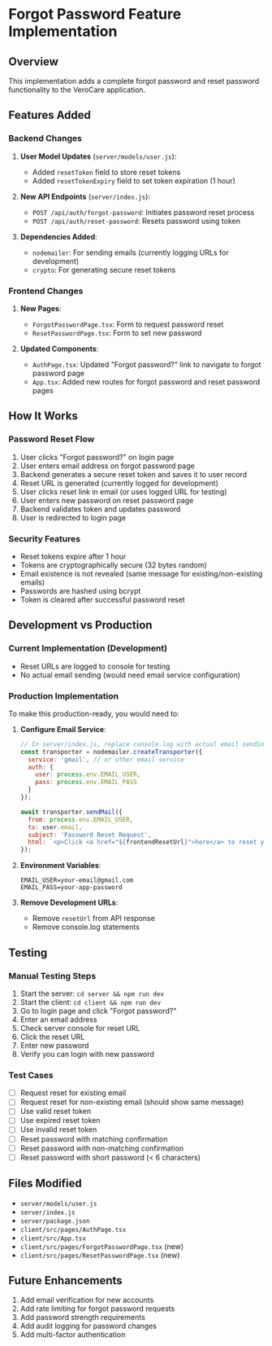 # Forgot Password Feature Implementation

## Overview
This implementation adds a complete forgot password and reset password functionality to the VeroCare application.

## Features Added

### Backend Changes
1. **User Model Updates** (`server/models/user.js`):
   - Added `resetToken` field to store reset tokens
   - Added `resetTokenExpiry` field to set token expiration (1 hour)

2. **New API Endpoints** (`server/index.js`):
   - `POST /api/auth/forgot-password`: Initiates password reset process
   - `POST /api/auth/reset-password`: Resets password using token

3. **Dependencies Added**:
   - `nodemailer`: For sending emails (currently logging URLs for development)
   - `crypto`: For generating secure reset tokens

### Frontend Changes
1. **New Pages**:
   - `ForgotPasswordPage.tsx`: Form to request password reset
   - `ResetPasswordPage.tsx`: Form to set new password

2. **Updated Components**:
   - `AuthPage.tsx`: Updated "Forgot password?" link to navigate to forgot password page
   - `App.tsx`: Added new routes for forgot password and reset password pages

## How It Works

### Password Reset Flow
1. User clicks "Forgot password?" on login page
2. User enters email address on forgot password page
3. Backend generates a secure reset token and saves it to user record
4. Reset URL is generated (currently logged for development)
5. User clicks reset link in email (or uses logged URL for testing)
6. User enters new password on reset password page
7. Backend validates token and updates password
8. User is redirected to login page

### Security Features
- Reset tokens expire after 1 hour
- Tokens are cryptographically secure (32 bytes random)
- Email existence is not revealed (same message for existing/non-existing emails)
- Passwords are hashed using bcrypt
- Token is cleared after successful password reset

## Development vs Production

### Current Implementation (Development)
- Reset URLs are logged to console for testing
- No actual email sending (would need email service configuration)

### Production Implementation
To make this production-ready, you would need to:

1. **Configure Email Service**:
   ```javascript
   // In server/index.js, replace console.log with actual email sending
   const transporter = nodemailer.createTransporter({
     service: 'gmail', // or other email service
     auth: {
       user: process.env.EMAIL_USER,
       pass: process.env.EMAIL_PASS
     }
   });
   
   await transporter.sendMail({
     from: process.env.EMAIL_USER,
     to: user.email,
     subject: 'Password Reset Request',
     html: `<p>Click <a href="${frontendResetUrl}">here</a> to reset your password.</p>`
   });
   ```

2. **Environment Variables**:
   ```
   EMAIL_USER=your-email@gmail.com
   EMAIL_PASS=your-app-password
   ```

3. **Remove Development URLs**:
   - Remove `resetUrl` from API response
   - Remove console.log statements

## Testing

### Manual Testing Steps
1. Start the server: `cd server && npm run dev`
2. Start the client: `cd client && npm run dev`
3. Go to login page and click "Forgot password?"
4. Enter an email address
5. Check server console for reset URL
6. Click the reset URL
7. Enter new password
8. Verify you can login with new password

### Test Cases
- [ ] Request reset for existing email
- [ ] Request reset for non-existing email (should show same message)
- [ ] Use valid reset token
- [ ] Use expired reset token
- [ ] Use invalid reset token
- [ ] Reset password with matching confirmation
- [ ] Reset password with non-matching confirmation
- [ ] Reset password with short password (< 6 characters)

## Files Modified
- `server/models/user.js`
- `server/index.js`
- `server/package.json`
- `client/src/pages/AuthPage.tsx`
- `client/src/App.tsx`
- `client/src/pages/ForgotPasswordPage.tsx` (new)
- `client/src/pages/ResetPasswordPage.tsx` (new)

## Future Enhancements
1. Add email verification for new accounts
2. Add rate limiting for forgot password requests
3. Add password strength requirements
4. Add audit logging for password changes
5. Add multi-factor authentication 